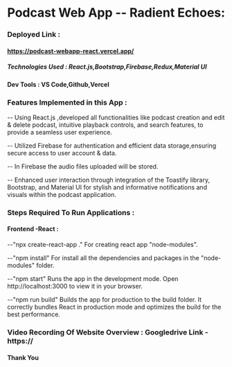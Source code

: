 # Podcast Web App -- Radient Echoes:

### Deployed Link :

####  https://podcast-webapp-react.vercel.app/

##### Technologies Used : React.js,Bootstrap,Firebase,Redux,Material UI

#### Dev Tools : VS Code,Github,Vercel

### Features Implemented in this App :

-- Using React.js ,developed all functionalities like podcast creation and edit & delete podcast, intuitive playback controls,
   and search features, to provide a seamless user experience.

-- Utilized Firebase for authentication and efficient data storage,ensuring secure access to user account & data.

-- In Firebase the audio files uploaded will be stored.

-- Enhanced user interaction through integration of the Toastify library, Bootstrap, and Material UI for stylish and informative 
   notifications and visuals within the podcast application.

### Steps Required To Run Applications :

#### Frontend -React :

--"npx create-react-app ."
  For creating react app "node-modules".

--"npm install"
   For install all the dependencies and packages in the "node-modules" folder.

--"npm start"
   Runs the app in the development mode.
   Open http://localhost:3000 to view it in your browser.

--"npm run build"
   Builds the app for production to the build folder. 
   It correctly bundles React in production mode and optimizes the build for the best performance.

### Video Recording Of Website Overview : Googledrive Link  - https://

#### Thank You 
